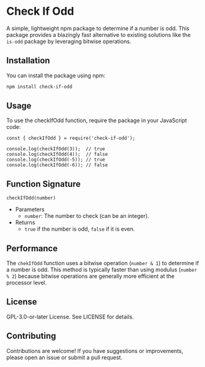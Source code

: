 # Check If Odd

A simple, lightweight npm package to determine if a number is odd. This package provides a blazingly fast alternative to existing solutions like the `is-odd` package by leveraging bitwise operations.

## Installation

You can install the package using npm:

```bash
npm install check-if-odd
```
## Usage
To use the checkIfOdd function, require the package in your JavaScript code:

```
const { checkIfOdd } = require('check-if-odd');

console.log(checkIfOdd(3));  // true
console.log(checkIfOdd(4));  // false
console.log(checkIfOdd(-5)); // true
console.log(checkIfOdd(-6)); // false
```
## Function Signature


```checkIfOdd(number)```

* Parameters
    * ```number```: The number to check (can be an integer).
* Returns
  * ```true``` if the number is odd, ```false``` if it is even.
  
  
## Performance
  
The ```chekIfOdd``` function uses a bitwise operation (```number & 1```) to determine if a number is odd. This method is typically faster than using modulus (```number % 2```) because bitwise operations are generally more efficient at the processor level.

## License
GPL-3.0-or-later License. See LICENSE for details.

## Contributing
Contributions are welcome! If you have suggestions or improvements, please open an issue or submit a pull request.